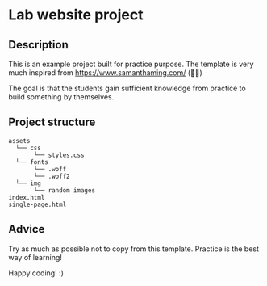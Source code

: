 # Lab website project

## Description

This is an example project built for practice purpose.
The template is very much inspired from https://www.samanthaming.com/ (🙋‍♀️)

The goal is that the students gain sufficient knowledge from practice to build something by themselves.

## Project structure

```
assets
  └── css
       └── styles.css
  └── fonts
       └── .woff
       └── .woff2
  └── img
       └── random images
index.html
single-page.html
```

## Advice

Try as much as possible not to copy from this template. Practice is the best way of learning!

Happy coding! :)
